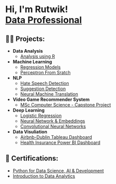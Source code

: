 <h1>Hi, I'm Rutwik! <br/><a href="https://www.linkedin.com/in/rutwikborole-ireland">Data Professional</a></h1>

<h2>👨‍💻 Projects:</h2>

- **Data Analysis**
  - [Analysis using R](https://github.com/rutwikborole/Data-Analysis)
- **Machine Learning**
  -   [Regression Models](https://github.com/rutwikborole/Machine-Learning/tree/main)
  -   [Perceptron From Sratch](https://github.com/rutwikborole/Machine-Learning/tree/main)
- **NLP**
  -   [Hate Speech Detection](https://github.com/rutwikborole/NLP/blob/main/Hate_Speech_Detection.ipynb)
  -   [Suggestion Detection](https://github.com/rutwikborole/NLP/blob/main/Suggestion%20Detection.ipynb)
  -   [Neural Machine Translation](https://github.com/rutwikborole/NLP/blob/main/Neural%20Machine%20Translation.ipynb)
- **Video Game Recommender System**
  - [MSc Computer Science - Capstone Project](https://github.com/rutwikborole/Video-Game-Recommender-System)
- **Deep Learning**
  -   [Logistic Regression](https://github.com/rutwikborole/Deep-Learning/tree/main/Logistic%20Regression)
  -   [Neural Network & Embeddings](https://github.com/rutwikborole/Deep-Learning/tree/main/Exploring%20Embeddings)
  -   [Convolutional Neural Networks](https://github.com/rutwikborole/Deep-Learning/tree/main/CNN)
- **Data Visuliation**
  -   [Airbnb-Dublin Tableau Dashboard](https://github.com/rutwikborole/AirBnB-Dublin-Tableau-Dashboard)
  -   [Health Insurance Power BI Dashboard](https://github.com/rutwikborole/Ireland-Healthcare-Insurance-Dashboard)
  
<h2>🥇 Certifications:</h2>

- [Python for Data Science, AI & Development](https://www.coursera.org/account/accomplishments/certificate/SJVET2A4E4QA)
- [Introduction to Data Analytics](https://www.coursera.org/account/accomplishments/certificate/4EEDKSJC4W4A)
